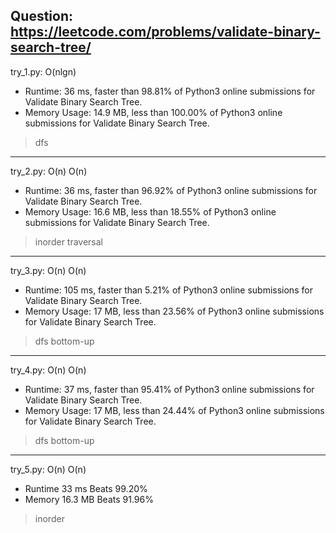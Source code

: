 Question: https://leetcode.com/problems/validate-binary-search-tree/
---

try_1.py: O(nlgn)

* Runtime: 36 ms, faster than 98.81% of Python3 online submissions for Validate Binary Search Tree.
* Memory Usage: 14.9 MB, less than 100.00% of Python3 online submissions for Validate Binary Search Tree.

> dfs

---

try_2.py: O(n) O(n)
* Runtime: 36 ms, faster than 96.92% of Python3 online submissions for Validate Binary Search Tree.
* Memory Usage: 16.6 MB, less than 18.55% of Python3 online submissions for Validate Binary Search Tree.

> inorder traversal

---

try_3.py: O(n) O(n)

* Runtime: 105 ms, faster than 5.21% of Python3 online submissions for Validate Binary Search Tree.
* Memory Usage: 17 MB, less than 23.56% of Python3 online submissions for Validate Binary Search Tree.

> dfs bottom-up

---

try_4.py: O(n) O(n)

* Runtime: 37 ms, faster than 95.41% of Python3 online submissions for Validate Binary Search Tree.
* Memory Usage: 17 MB, less than 24.44% of Python3 online submissions for Validate Binary Search Tree.

> dfs bottom-up

---

try_5.py: O(n) O(n)

* Runtime 33 ms Beats 99.20%
* Memory 16.3 MB Beats 91.96%

> inorder